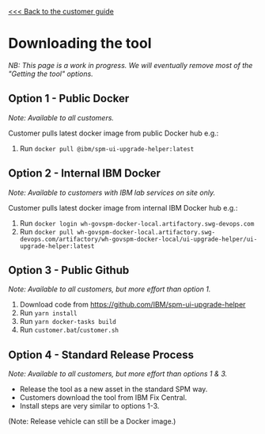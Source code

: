 [<<< Back to the customer guide](../customer_guide.md)

# Downloading the tool

_NB: This page is a work in progress. We will eventually remove most of the "Getting the tool" options._

## Option 1 - Public Docker

_Note: Available to all customers._

Customer pulls latest docker image from public Docker hub e.g.:

1. Run `docker pull @ibm/spm-ui-upgrade-helper:latest`

## Option 2 - Internal IBM Docker

_Note: Available to customers with IBM lab services on site only._

Customer pulls latest docker image from internal IBM Docker hub e.g.:

1. Run `docker login wh-govspm-docker-local.artifactory.swg-devops.com`
2. Run `docker pull wh-govspm-docker-local.artifactory.swg-devops.com/artifactory/wh-govspm-docker-local/ui-upgrade-helper/ui-upgrade-helper:latest`

## Option 3 - Public Github

_Note: Available to all customers, but more effort than option 1._

1. Download code from https://github.com/IBM/spm-ui-upgrade-helper
2. Run `yarn install`
3. Run `yarn docker-tasks build`
4. Run `customer.bat`/`customer.sh`

## Option 4 - Standard Release Process

_Note: Available to all customers, but more effort than options 1 & 3._

- Release the tool as a new asset in the standard SPM way.
- Customers download the tool from IBM Fix Central.
- Install steps are very similar to options 1-3.

(Note: Release vehicle can still be a Docker image.)
